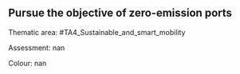 ## Pursue the objective of zero-emission ports

Thematic area: #TA4_Sustainable_and_smart_mobility

Assessment: nan

Colour: nan